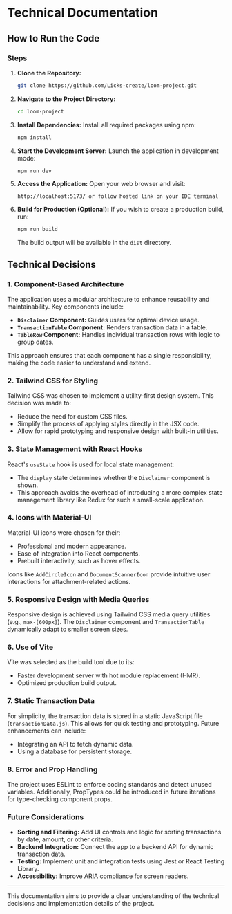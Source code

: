 # Technical Documentation

## How to Run the Code


### Steps
1. **Clone the Repository:**
   ```bash
   git clone https://github.com/Licks-create/loom-project.git
   ```

2. **Navigate to the Project Directory:**
   ```bash
   cd loom-project
   ```

3. **Install Dependencies:**
   Install all required packages using npm:
   ```bash
   npm install
   ```

4. **Start the Development Server:**
   Launch the application in development mode:
   ```bash
   npm run dev
   ```

5. **Access the Application:**
   Open your web browser and visit:
   ```
   http://localhost:5173/ or follow hosted link on your IDE terminal
   ```

6. **Build for Production (Optional):**
   If you wish to create a production build, run:
   ```bash
   npm run build
   ```
   The build output will be available in the `dist` directory.

## Technical Decisions

### 1. **Component-Based Architecture**
The application uses a modular architecture to enhance reusability and maintainability. Key components include:
- **`Disclaimer` Component:** Guides users for optimal device usage.
- **`TransactionTable` Component:** Renders transaction data in a table.
- **`TableRow` Component:** Handles individual transaction rows with logic to group dates.

This approach ensures that each component has a single responsibility, making the code easier to understand and extend.

### 2. **Tailwind CSS for Styling**
Tailwind CSS was chosen to implement a utility-first design system. This decision was made to:
- Reduce the need for custom CSS files.
- Simplify the process of applying styles directly in the JSX code.
- Allow for rapid prototyping and responsive design with built-in utilities.

### 3. **State Management with React Hooks**
React's `useState` hook is used for local state management:
- The `display` state determines whether the `Disclaimer` component is shown.
- This approach avoids the overhead of introducing a more complex state management library like Redux for such a small-scale application.

### 4. **Icons with Material-UI**
Material-UI icons were chosen for their:
- Professional and modern appearance.
- Ease of integration into React components.
- Prebuilt interactivity, such as hover effects.

Icons like `AddCircleIcon` and `DocumentScannerIcon` provide intuitive user interactions for attachment-related actions.

### 5. **Responsive Design with Media Queries**
Responsive design is achieved using Tailwind CSS media query utilities (e.g., `max-[600px]`). The `Disclaimer` component and `TransactionTable` dynamically adapt to smaller screen sizes.

### 6. **Use of Vite**
Vite was selected as the build tool due to its:
- Faster development server with hot module replacement (HMR).
- Optimized production build output.

### 7. **Static Transaction Data**
For simplicity, the transaction data is stored in a static JavaScript file (`transactionData.js`). This allows for quick testing and prototyping. Future enhancements can include:
- Integrating an API to fetch dynamic data.
- Using a database for persistent storage.

### 8. **Error and Prop Handling**
The project uses ESLint to enforce coding standards and detect unused variables. Additionally, PropTypes could be introduced in future iterations for type-checking component props.

### Future Considerations
- **Sorting and Filtering:**
  Add UI controls and logic for sorting transactions by date, amount, or other criteria.
- **Backend Integration:**
  Connect the app to a backend API for dynamic transaction data.
- **Testing:**
  Implement unit and integration tests using Jest or React Testing Library.
- **Accessibility:**
  Improve ARIA compliance for screen readers.

---

This documentation aims to provide a clear understanding of the technical decisions and implementation details of the project.

